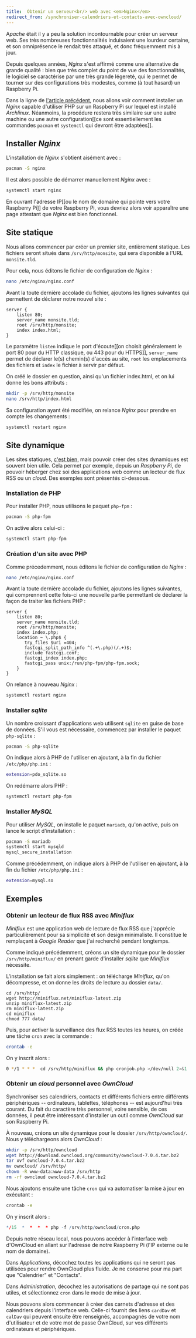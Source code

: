 ```yaml
---
title:  Obtenir un serveur<br/> web avec <em>Nginx</em>
redirect_from: /synchroniser-calendriers-et-contacts-avec-owncloud/
---
```


A<em>pache</em> était il y a peu la solution incontournable pour créer un serveur web. Ses très nombreuses fonctionnalités induisaient une lourdeur certaine, et son omniprésence le rendait très attaqué, et donc fréquemment mis à jour.

Depuis quelques années, *Nginx* s'est affirmé comme une alternative de grande qualité : bien que très complet du point de vue des fonctionnalités, le logiciel se caractérise par une très grande légereté, qui le permet de tourner sur des configurations très modestes, comme (à tout hasard) un Raspberry Pi.

Dans la ligne de [l'article précédent]({{site.base}}/installer-archlinux-sur-raspberry-pi/), nous allons voir comment installer un *Nginx* capable d'utiliser PHP sur un Raspberry Pi sur lequel est installé *Archlinux*. Néanmoins, la procédure restera très similaire sur une autre machine ou une autre configuration[[ce sont essentiellement les commandes `pacman` et `systemctl` qui devront être adaptées]].

## Installer *Nginx*

L'installation de *Nginx* s'obtient aisément avec :

```bash
pacman -S nginx
```

Il est alors possible de démarrer manuellement *Nginx* avec :

```bash
systemctl start nginx
```

En ouvrant l'adresse IP[[ou le nom de domaine qui pointe vers votre Raspberry Pi]] de votre Raspberry Pi, vous devriez alors voir apparaître une page attestant que *Nginx* est bien fonctionnel.

## Site statique

Nous allons commencer par créer un premier site, entièrement statique. Les fichiers seront situés dans `/srv/http/monsite`, qui sera disponible à l'URL `monsite.tld`.

Pour cela, nous éditons le fichier de configuration de *Nginx* :

```bash
nano /etc/nginx/nginx.conf
```

Avant la toute dernière accolade du fichier, ajoutons les lignes suivantes qui permettent de déclarer notre nouvel site :

```nginx
server {
    listen 80;
    server_name monsite.tld;
    root /srv/http/monsite;
    index index.html;
}
```

Le paramètre `listen` indique le port d'écoute[[on choisit généralement le port 80 pour du HTTP classique, ou 443 pour du HTTPS]], `server_name` permet de déclarer le(s) chemin(s) d'accès au site, `root` les emplacements des fichiers et `index` le fichier à servir par défaut.

On créé le dossier en question, ainsi qu'un fichier index.html, et on lui donne les bons attributs :

```bash
mkdir -p /srv/http/monsite
nano /srv/http/index.html
```

Sa configuration ayant été modifiée, on relance *Nginx* pour prendre en compte les changements :

```bash
systemctl restart nginx
```


## Site dynamique

Les sites statiques, [c'est bien]({{site.base}}/site-statique-avec-jekyll/), mais pouvoir créer des sites dynamiques est souvent bien utile. Cela permet par exemple, depuis un *Raspberry Pi*, de pouvoir héberger chez soi des applications web comme un lecteur de flux RSS ou un *cloud*. Des exemples sont présentés ci-dessous.

### Installation de PHP

Pour installer PHP, nous utilisons le paquet `php-fpm` :

```bash
pacman -S php-fpm
```

On active alors celui-ci :

```bash
systemctl start php-fpm
```



### Création d'un site avec PHP

Comme précedemment, nous éditons le fichier de configuration de *Nginx* :

```bash
nano /etc/nginx/nginx.conf
```

Avant la toute dernière accolade du fichier, ajoutons les lignes suivantes, qui comprennent cette fois-ci une nouvelle partie permettant de déclarer la façon de traiter les fichiers PHP :

```nginx
server {
    listen 80;
    server_name monsite.tld;
    root /srv/http/monsite;
    index index.php;
    location ~ \.php$ {
       try_files $uri =404;
       fastcgi_split_path_info ^(.+\.php)(/.+)$;
       include fastcgi.conf;
       fastcgi_index index.php;
       fastcgi_pass unix:/run/php-fpm/php-fpm.sock;
    }
}
```

On relance à nouveau *Nginx* :

```bash
systemctl restart nginx
```

### Installer *sqlite*

Un nombre croissant d'applications web utilisent `sqlite` en guise de base de données. S'il vous est nécessaire, commencez par installer le paquet `php-sqlite` :

```bash
pacman -S php-sqlite
```

On indique alors à PHP de l'utiliser en ajoutant, à la fin du fichier `/etc/php/php.ini` :

```bash
extension=pdo_sqlite.so
```

On redémarre alors PHP :

```bash
systemctl restart php-fpm
```

### Installer *MySQL*

Pour utiliser *MySQL*, on installe le paquet `mariadb`, qu'on active, puis on lance le script d'installation :

```bash
pacman -S mariadb
systemctl start mysqld
mysql_secure_installation
```

Comme précédemment, on indique alors à PHP de l'utiliser en ajoutant, à la fin du fichier `/etc/php/php.ini` :

```bash
extension=mysql.so
```



## Exemples

### Obtenir un lecteur de flux RSS avec *Miniflux*

*Miniflux* est une application web de lecture de flux RSS que j'apprécie particulièrement pour sa simplicité et son design minimaliste. Il constitue le remplaçant à *Google Reader* que j'ai recherché pendant longtemps.

Comme indiqué précédemment, créons un site dynamique pour le dossier `/srv/http/miniflux/` en prenant garde d'installer *sqlite* que *Miniflux* nécessite.

L'installation se fait alors simplement : on télécharge *Miniflux*, qu'on décompresse, et on donne les droits de lecture au dossier `data/`.

```
cd /srv/http/
wget http://miniflux.net/miniflux-latest.zip
unzip miniflux-latest.zip
rm miniflux-latest.zip
cd miniflux
chmod 777 data/
```

Puis, pour activer la surveillance des flux RSS toutes les heures, on créée une tâche `cron` avec la commande :

```bash
crontab -e
```

On y inscrit alors :

```bash
0 */1 * * *  cd /srv/http/miniflux && php cronjob.php >/dev/null 2>&1
```


### Obtenir un *cloud* personnel avec *OwnCloud*

Synchroniser ses calendriers, contacts et différents fichiers entre différents périphériques -- ordinateurs, tablettes, téléphones -- est aujourd'hui très courant. Du fait du caractère très personnel, voire sensible, de ces données, il peut être intéressant d'installer un outil comme *OwnCloud* sur son Raspberry Pi.

À nouveau, créons un site dynamique pour le dossier `/srv/http/owncloud/`. Nous y téléchargeons alors *OwnCloud* :

```bash
mkdir -p /srv/http/owncloud
wget http://download.owncloud.org/community/owncloud-7.0.4.tar.bz2
tar xvf owncloud-7.0.4.tar.bz2
mv owncloud/ /srv/http/
chown -R www-data:www-data /srv/http
rm -rf owncloud owncloud-7.0.4.tar.bz2
```

Nous ajoutons ensuite une tâche `cron` qui va automatiser la mise à jour en exécutant :

```bat
crontab -e
```

On y inscrit alors :

```r
*/15  *  *  *  * php -f /srv/http/owncloud/cron.php
```


Depuis notre réseau local, nous pouvons accéder à l'interface web d'OwnCloud en allant sur l'adresse de notre Raspberry Pi (l'IP externe ou le nom de domaine).

Dans _Applications_, décochez toutes les applications qui ne seront pas utilisées pour rendre OwnCloud plus fluide. Je ne conserve pour ma part que "Calendrier" et "Contacts".

Dans _Administration_, décochez les autorisations de partage qui ne sont pas utiles, et sélectionnez `cron` dans le mode de mise à jour.

Nous pouvons alors commencer à créer des carnets d'adresse et des calendriers depuis l'interface web. Celle-ci fournit des liens `cardDav` et `calDav` qui peuvent ensuite être renseignés, accompagnés de votre nom d'utilisateur et de votre mot de passe OwnCloud, sur vos différents ordinateurs et périphériques.
